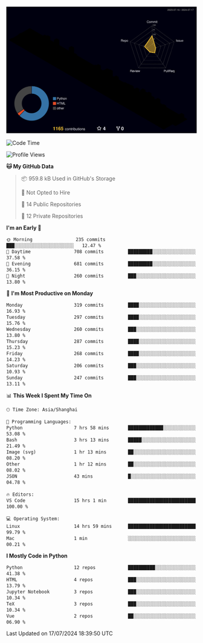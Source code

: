 <!--![](https://raw.githubusercontent.com/BorisYang326/BorisYang326/output/github-contribution-grid-snake-dark.svg) -->
![](./profile-3d-contrib/profile-night-rainbow.svg)
<!--START_SECTION:waka-->
![Code Time](http://img.shields.io/badge/Code%20Time-309%20hrs%203%20mins-blue)

![Profile Views](http://img.shields.io/badge/Profile%20Views-0-blue)

**🐱 My GitHub Data** 

> 📦 959.8 kB Used in GitHub's Storage 
 > 
> 🚫 Not Opted to Hire
 > 
> 📜 14 Public Repositories 
 > 
> 🔑 12 Private Repositories 
 > 
**I'm an Early 🐤** 

```text
🌞 Morning                235 commits         ███░░░░░░░░░░░░░░░░░░░░░░   12.47 % 
🌆 Daytime                708 commits         █████████░░░░░░░░░░░░░░░░   37.58 % 
🌃 Evening                681 commits         █████████░░░░░░░░░░░░░░░░   36.15 % 
🌙 Night                  260 commits         ███░░░░░░░░░░░░░░░░░░░░░░   13.80 % 
```
📅 **I'm Most Productive on Monday** 

```text
Monday                   319 commits         ████░░░░░░░░░░░░░░░░░░░░░   16.93 % 
Tuesday                  297 commits         ████░░░░░░░░░░░░░░░░░░░░░   15.76 % 
Wednesday                260 commits         ███░░░░░░░░░░░░░░░░░░░░░░   13.80 % 
Thursday                 287 commits         ████░░░░░░░░░░░░░░░░░░░░░   15.23 % 
Friday                   268 commits         ████░░░░░░░░░░░░░░░░░░░░░   14.23 % 
Saturday                 206 commits         ███░░░░░░░░░░░░░░░░░░░░░░   10.93 % 
Sunday                   247 commits         ███░░░░░░░░░░░░░░░░░░░░░░   13.11 % 
```


📊 **This Week I Spent My Time On** 

```text
🕑︎ Time Zone: Asia/Shanghai

💬 Programming Languages: 
Python                   7 hrs 58 mins       █████████████░░░░░░░░░░░░   53.08 % 
Bash                     3 hrs 13 mins       █████░░░░░░░░░░░░░░░░░░░░   21.49 % 
Image (svg)              1 hr 13 mins        ██░░░░░░░░░░░░░░░░░░░░░░░   08.20 % 
Other                    1 hr 12 mins        ██░░░░░░░░░░░░░░░░░░░░░░░   08.02 % 
JSON                     43 mins             █░░░░░░░░░░░░░░░░░░░░░░░░   04.78 % 

🔥 Editors: 
VS Code                  15 hrs 1 min        █████████████████████████   100.00 % 

💻 Operating System: 
Linux                    14 hrs 59 mins      █████████████████████████   99.79 % 
Mac                      1 min               ░░░░░░░░░░░░░░░░░░░░░░░░░   00.21 % 
```

**I Mostly Code in Python** 

```text
Python                   12 repos            ██████████░░░░░░░░░░░░░░░   41.38 % 
HTML                     4 repos             ███░░░░░░░░░░░░░░░░░░░░░░   13.79 % 
Jupyter Notebook         3 repos             ███░░░░░░░░░░░░░░░░░░░░░░   10.34 % 
TeX                      3 repos             ███░░░░░░░░░░░░░░░░░░░░░░   10.34 % 
Vue                      2 repos             ██░░░░░░░░░░░░░░░░░░░░░░░   06.90 % 
```




 Last Updated on 17/07/2024 18:39:50 UTC
<!--END_SECTION:waka-->

